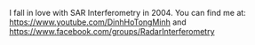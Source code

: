 I fall in love with SAR Interferometry in 2004. 
You can find me at: 
https://www.youtube.com/DinhHoTongMinh
and 
https://www.facebook.com/groups/RadarInterferometry
